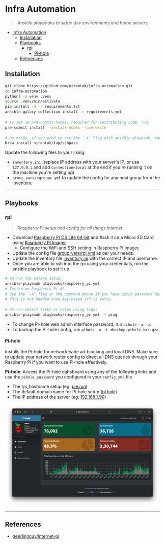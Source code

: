 # Infra Automation

> _Ansible playbooks to setup dev environments and home servers_

- [Infra Automation](#infra-automation)
  - [Installation](#installation)
  - [Playbooks](#playbooks)
    - [rpi](#rpi)
      - [Pi-hole](#pi-hole)
  - [References](#references)

## Installation

```bash
git clone https://github.com/nirantak/infra-automation.git
cd infra-automation
python3 -m venv .venv
source .venv/bin/activate
pip install -U -r requirements.txt
ansible-galaxy collection install -r requirements.yml

# To set up pre-commit hooks, required for contributing code, run:
pre-commit install --install-hooks --overwrite

# On macOS, if you need to use the `-k` flag with ansible-playbook, run:
brew install nirantak/tap/sshpass
```

Update the following files to your liking:

- `inventory.ini` (replace IP address with your server's IP, or use `127.0.0.1` and add `connection=local` at the end if you're running it on the machine you're setting up).
- `group_vars/<group>.yml` to update the config for any host group from the inventory.

---

## Playbooks

### rpi

> _Raspberry Pi setup and config for all things Internet_

- Download [Raspberry Pi OS Lite 64-bit](https://www.raspberrypi.com/software/operating-systems/#raspberry-pi-os-64-bit) and flash it on a Micro SD Card using [Raspberry Pi Imager](https://www.raspberrypi.com/software/)
  - Configure the WiFi and SSH setting in Raspberry Pi Imager.
- Update the config file [group_vars/rpi.yml](group_vars/rpi.yml) as per your needs.
- Update the inventory file [inventory.ini](inventory.ini) with the correct IP and username.
- Once you are able to ssh into the rpi using your credentials, run the ansible playbook to set it up.

```bash
# To run the entire setup:
ansible-playbook playbooks/raspberry_pi.yml
# Tested on Raspberry Pi OS
# Use the `-k` flag in the command above if you have setup password based SSH.
# This is not needed once key-based ssh is setup.

# Or run select tasks or roles using tags:
ansible-playbook playbooks/raspberry_pi.yml -t ping
```

- To change Pi-hole web admin interface password, run `pihole -a -p`.
- To backup the Pi-hole config, run `pihole -a -t <backup-pihole.tar.gz>`.

#### Pi-hole

Installs the Pi-hole for network-wide ad-blocking and local DNS. Make sure to update your network router config to direct all DNS queries through your Raspberry Pi if you want to use Pi-hole effectively.

**Pi-hole**: Access the Pi-hole dahsboard using any of the following links and use the `pihole_password` you configured in your `config.yml` file.

- The rpi_hostname setup (eg: [pie.run](http://pie.run/admin))
- The default domain name for Pi-hole setup ([pi.hole](https://pi.hole/admin))
- The IP address of the server (eg: [192.168.1.90](https://192.168.1.90/admin))

![Pi-hole Dashboard](.github/images/pi-hole.png)

---

## References

- [geerlingguy/internet-pi](https://github.com/geerlingguy/internet-pi)
